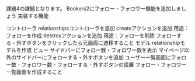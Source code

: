 課題4の課題となります。
Bookers2にフォロー・フォロワー機能を追加しましょう
実装する機能

コントローラ
relationshipsコントローラを追加
createアクションを追加
用途：フォローを作成
destroyアクションを追加
用途：フォローを削除
フォローする・外すボタンをクリックしたら元画面に遷移すること
モデル
relationshipモデルを作成
ビュー
サイドバーにフォロー数・フォロワー数を表示
マイページ以外のサイドバーにフォローする・外すボタンを追加
ユーザー一覧画面にフォロー数・フォロワー数・フォローする・外すボタンの設置
フォロー・フォロワー一覧画面を作成すること
